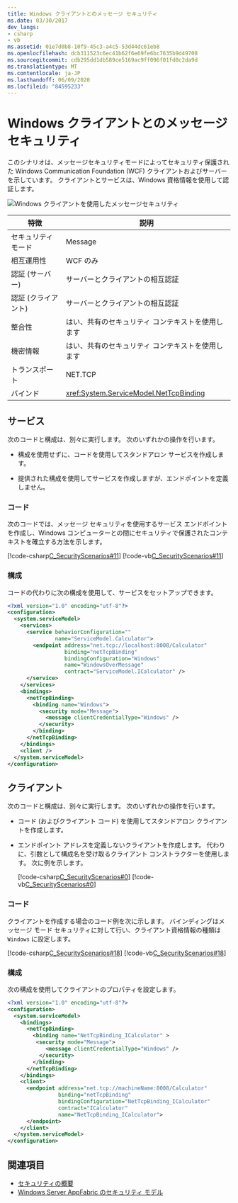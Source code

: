 ```yaml
---
title: Windows クライアントとのメッセージ セキュリティ
ms.date: 03/30/2017
dev_langs:
- csharp
- vb
ms.assetid: 01e7d0b8-10f9-45c3-a4c5-53d44dc61eb8
ms.openlocfilehash: dcb311523c6ec41b62f6e69fe6bc7635b9d49708
ms.sourcegitcommit: cdb295dd1db589ce5169ac9ff096f01fd0c2da9d
ms.translationtype: MT
ms.contentlocale: ja-JP
ms.lasthandoff: 06/09/2020
ms.locfileid: "84595233"
---
```

# <a name="message-security-with-a-windows-client"></a>Windows クライアントとのメッセージ セキュリティ
このシナリオは、メッセージセキュリティモードによってセキュリティ保護された Windows Communication Foundation (WCF) クライアントおよびサーバーを示しています。 クライアントとサービスは、Windows 資格情報を使用して認証します。  
  
 ![Windows クライアントを使用したメッセージセキュリティ](media/1c8618d4-0005-4022-beb6-32fd087a8c3c.gif "1c8618d4-0005-4022-beb6-32fd087a8c3c")  
  
|特徴|説明|  
|--------------------|-----------------|  
|セキュリティ モード|Message|  
|相互運用性|WCF のみ|  
|認証 (サーバー)|サーバーとクライアントの相互認証|  
|認証 (クライアント)|サーバーとクライアントの相互認証|  
|整合性|はい、共有のセキュリティ コンテキストを使用します|  
|機密情報|はい、共有のセキュリティ コンテキストを使用します|  
|トランスポート|NET.TCP|  
|バインド|<xref:System.ServiceModel.NetTcpBinding>|  
  
## <a name="service"></a>サービス  
 次のコードと構成は、別々に実行します。 次のいずれかの操作を行います。  
  
- 構成を使用せずに、コードを使用してスタンドアロン サービスを作成します。  
  
- 提供された構成を使用してサービスを作成しますが、エンドポイントを定義しません。  
  
### <a name="code"></a>コード  
 次のコードでは、メッセージ セキュリティを使用するサービス エンドポイントを作成し、Windows コンピューターとの間にセキュリティで保護されたコンテキストを確立する方法を示します。  
  
 [!code-csharp[C_SecurityScenarios#11](../../../../samples/snippets/csharp/VS_Snippets_CFX/c_securityscenarios/cs/source.cs#11)]
 [!code-vb[C_SecurityScenarios#11](../../../../samples/snippets/visualbasic/VS_Snippets_CFX/c_securityscenarios/vb/source.vb#11)]  
  
### <a name="configuration"></a>構成  
 コードの代わりに次の構成を使用して、サービスをセットアップできます。  
  
```xml  
<?xml version="1.0" encoding="utf-8"?>  
<configuration>  
  <system.serviceModel>  
    <services>  
      <service behaviorConfiguration=""  
               name="ServiceModel.Calculator">  
        <endpoint address="net.tcp://localhost:8008/Calculator"  
                  binding="netTcpBinding"  
                  bindingConfiguration="Windows"  
                  name="WindowsOverMessage"  
                  contract="ServiceModel.ICalculator" />  
      </service>  
    </services>  
    <bindings>  
      <netTcpBinding>  
        <binding name="Windows">  
          <security mode="Message">  
            <message clientCredentialType="Windows" />  
          </security>  
        </binding>  
      </netTcpBinding>  
    </bindings>  
    <client />  
  </system.serviceModel>  
</configuration>  
```  
  
## <a name="client"></a>クライアント  
 次のコードと構成は、別々に実行します。 次のいずれかの操作を行います。  
  
- コード (およびクライアント コード) を使用してスタンドアロン クライアントを作成します。  
  
- エンドポイント アドレスを定義しないクライアントを作成します。 代わりに、引数として構成名を受け取るクライアント コンストラクターを使用します。 次に例を示します。  
  
     [!code-csharp[C_SecurityScenarios#0](../../../../samples/snippets/csharp/VS_Snippets_CFX/c_securityscenarios/cs/source.cs#0)]
     [!code-vb[C_SecurityScenarios#0](../../../../samples/snippets/visualbasic/VS_Snippets_CFX/c_securityscenarios/vb/source.vb#0)]  
  
### <a name="code"></a>コード  
 クライアントを作成する場合のコード例を次に示します。 バインディングはメッセージ モード セキュリティに対して行い、クライアント資格情報の種類は `Windows` に設定します。  
  
 [!code-csharp[C_SecurityScenarios#18](../../../../samples/snippets/csharp/VS_Snippets_CFX/c_securityscenarios/cs/source.cs#18)]
 [!code-vb[C_SecurityScenarios#18](../../../../samples/snippets/visualbasic/VS_Snippets_CFX/c_securityscenarios/vb/source.vb#18)]  
  
### <a name="configuration"></a>構成  
 次の構成を使用してクライアントのプロパティを設定します。  
  
```xml  
<?xml version="1.0" encoding="utf-8"?>  
<configuration>  
  <system.serviceModel>  
    <bindings>  
      <netTcpBinding>  
        <binding name="NetTcpBinding_ICalculator" >  
         <security mode="Message">  
            <message clientCredentialType="Windows" />  
          </security>  
        </binding>  
      </netTcpBinding>  
    </bindings>  
    <client>  
      <endpoint address="net.tcp://machineName:8008/Calculator"
                binding="netTcpBinding"  
                bindingConfiguration="NetTcpBinding_ICalculator"  
                contract="ICalculator"  
                name="NetTcpBinding_ICalculator">
      </endpoint>  
    </client>  
  </system.serviceModel>  
</configuration>  
```  
  
## <a name="see-also"></a>関連項目

- [セキュリティの概要](security-overview.md)
- [Windows Server AppFabric のセキュリティ モデル](https://docs.microsoft.com/previous-versions/appfabric/ee677202(v=azure.10))
